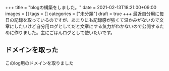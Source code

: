 +++
title = "blogの構築をしました。"
date = 2021-02-13T18:21:00+09:00
images = []
tags = []
categories = ["未分類"]
draft = true
+++
最近自分用に毎日の記録を取っているのですが、あまりにも記録感が強くて温かみがないので文章にしたいけど自分用ログとしてだと文章にする気力がわかないので公開するために作りました。主にごはんログとして使いたいです。
<!--more-->

## ドメインを取った
このlog用のドメインを取りました